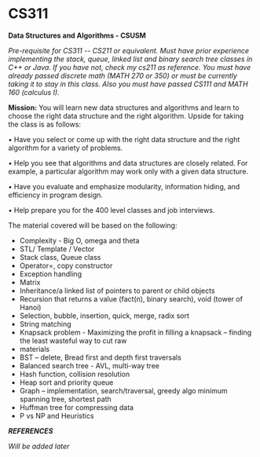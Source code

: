 # CS311
**Data Structures and Algorithms - CSUSM**

*Pre-requisite for CS311 -- CS211 or equivalent. Must have prior experience implementing the stack, queue, linked list and binary search
tree classes in C++ or Java. If you have not, check my cs211 as reference. You must have already passed discrete math (MATH 270 or
350) or must be currently taking it to stay in this class. Also you must have passed CS111 and MATH 160
(calculus I).*

**Mission:** You will learn new data structures and algorithms and learn to choose the right data structure and the right algorithm. Upside for taking the class is as follows: 

• Have you select or come up with the right data structure and the right algorithm for a variety of
problems.

• Help you see that algorithms and data structures are closely related. For example, a particular
algorithm may work only with a given data structure.

• Have you evaluate and emphasize modularity, information hiding, and efficiency in program design.

• Help prepare you for the 400 level classes and job interviews.

The material covered will be based on the following:
-  Complexity - Big O, omega and theta
-  STL/ Template / Vector
-  Stack class, Queue class
-  Operator=, copy constructor
-  Exception handling
-  Matrix
-  Inheritance/a linked list of pointers to parent or child objects
-  Recursion that returns a value (fact(n), binary search), void (tower of Hanoi)
-  Selection, bubble, insertion, quick, merge, radix sort
-  String matching
-  Knapsack problem - Maximizing the profit in filling a knapsack – finding the least wasteful way to cut raw
-  materials
-  BST – delete, Bread first and depth first traversals
-  Balanced search tree - AVL, multi-way tree
-  Hash function, collision resolution
-  Heap sort and priority queue
-  Graph – implementation, search/traversal, greedy algo minimum spanning tree, shortest path
-  Huffman tree for compressing data
-  P vs NP and Heuristics

***REFERENCES***

*Will be added later*
